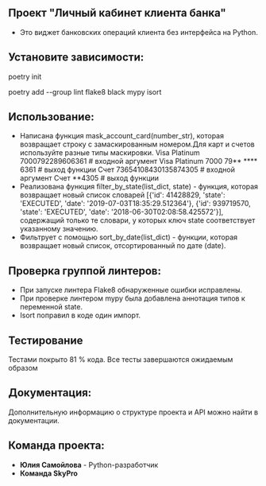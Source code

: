 ## Проект "Личный кабинет клиента банка"

+ Это виджет банковских операций клиента без интерфейса на Python. 

## Установите зависимости:
poetry init

poetry add --group lint flake8 black mypy isort 
## Использование:
+ Написана функция mask_account_card(number_str), которая возвращает строку с замаскированным номером.Для карт и счетов используйте разные типы маскировки.
Visa Platinum 7000792289606361 # входной аргумент Visa Platinum 7000 79** **** 6361 # выход функции
Счет 73654108430135874305 # входной аргумент Счет **4305 # выход функции
+ Реализована функция filter_by_state(list_dict, state) - функция, которая возвращает новый список словарей [{'id': 41428829, 'state': 'EXECUTED', 'date': '2019-07-03T18:35:29.512364'}, {'id': 939719570, 'state': 'EXECUTED', 'date': '2018-06-30T02:08:58.425572'}], содержащий только те словари, у которых ключ state соответствует указанному значению.
+ Фильтрует с помощью sort_by_date(list_dict) - функции, которая возвращает новый список, отсортированный по дате (date).

## Проверка группой линтеров:
* При запуске линтера Flake8 обнаруженные ошибки исправлены.
* При проверке линтером mypy была добавлена аннотация типов к переменной state.
* Isort поправил в коде один импорт.

## Тестирование
Тестами покрыто 81 % кода. Все тесты завершаются ожидаемым образом

## Документация:
Дополнительную информацию о структуре проекта и API можно найти в документации.

## Команда проекта:
+ **Юлия Самойлова** - Python-разработчик 
+ **Команда SkyPro**

